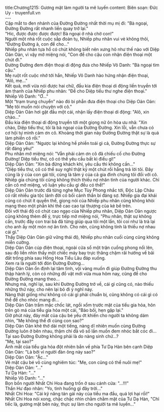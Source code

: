 title:Chương1215: Gương mặt làm người ta mê luyến
content:
Biên soạn: Đức Uy - truyenfull.vn<br>---<br>Cặp mắt to đen nhánh của Đường Đường nhất thời mụ mị đi: "Bà ngoại, Đường Đường rất nhanh liền quay trở lại."<br>"Hic, được được được được! Bà ngoại ở nhà chờ con!"<br>Người một nhà rốt cuộc sắp đoàn tụ, Nhiếp phu nhân vui vẻ không thôi, "Đường Đường à, con để cho..."<br>Nhiếp phu nhân tựa hồ có chút không biết nên xưng hô như thế nào với Diệp Oản Oản, vì vậy mở miệng nói, "Con để cho cậu con nhận điện thoại một chút đi."<br>Đường Đường đem điện thoại di động đưa cho Nhiếp Vô Danh: "Bà ngoại tìm cậu."<br>Mẹ ruột rốt cuộc nhớ tới hắn, Nhiếp Vô Danh hào hứng nhận điện thoại, "Alô, mẹ..."<br>Kết quả, mới vừa nói được hai chữ, đầu kia điện thoại di động liền truyền tới âm thanh của Nhiếp phu nhân: "Để cho Diệp tiểu thư nghe điện thoại."<br>Nhiếp Vô Danh: "Ơ..."<br>Một “trạm trung chuyển” nào đó bi phẫn đưa điện thoại cho Diệp Oản Oản: "Mẹ tôi muốn nói chuyện với cô."<br>Diệp Oản Oản hơi gật đầu một cái, nhận lấy điện thoại di động: "Alô, xin chào..."<br>Đầu kia điện thoại di động truyền tới một giọng nữ ôn hòa ưu nhã: "Xin chào, Diệp tiểu thư, tôi là bà ngoại của Đường Đường. Xin lỗi, vẫn chưa có cơ hội tự mình cảm ơn cô. Khoảng thời gian này Đường Đường thật sự là quá làm phiền cô rồi."<br>Diệp Oản Oản: "Ngược lại không hề phiền toái gì cả, Đường Đường thực sự rất đáng yêu!"<br>Phu nhân mở miệng nói: "Vẫn phải cảm ơn cô đã chiếu cố cho Đường Đường! Diệp tiểu thư, cô có thể yêu cầu bất kì điều gì!"<br>Diệp Oản Oản: "Xin bà đừng khách khí, yêu cầu thì không cần…"<br>"Diệp tiểu thư, cô có thể suy nghĩ thật kỹ một chút rồi hẵng trả lời tôi. Đây cũng là ý của con gái tôi, cũng là tâm ý của cả gia đình chúng tôi đối với cô. Nhiếp gia chúng tôi cũng không thích thiếu nợ nhân tình của người khác. Chỉ cần cô mở miệng, vô luận yêu cầu gì đều có thể!"<br>Diệp Oản Oản trước đã từng nghe Mục Tùy Phong nhắc tới, Độc Lập Châu có rất nhiều gia tộc lánh đời có bối cảnh thần bí đáng sợ. Nhiếp gia đại khái cũng có chút ít quyền thế, giọng nói của Nhiếp phu nhân cũng không khỏi mang theo một phần khí thế cao cao tại thượng của kẻ bề trên.<br>Đối với thái độ có chút cao ngạo của Nhiếp phu nhân, Diệp Oản Oản ngược cũng không thèm để ý, trực tiếp mở miệng nói, "Phu nhân, thật sự không cần, trước đây con trai bà đã từng giúp qua tôi một lần, tôi coi như là trả lại cho anh ấy một món nợ ân tình. Cho nên, cũng không tính là thiếu nợ nhau cái gì."<br>Thấy Diệp Oản Oản giữ vững thái độ, Nhiếp phu nhân cuối cùng cũng không miễn cưỡng.<br>Diệp Oản Oản cúp điện thoại, ngoài cửa sổ một trận cuồng phong nổi lên, sau đó liền nhìn thấy một chiếc máy bay trực thăng chậm rãi hướng về bãi đất trống phía sau Hồng Hoa Tiểu Lâu đáp xuống.<br>Xem ra là người tới đón Đường Đường…<br>Diệp Oản Oản ổn định lại tâm tình, vội vàng muốn đi giúp Đường Đường thu thập hành lý, còn có những đồ vật mới vừa mua hôm nay, cũng để cho Đường Đường mang theo...<br>Nhưng mà, nghĩ lại, sau khi Đường Đường trở về, cái gì cũng có, nào thiếu những thứ này, cho nên lại bỏ đi ý nghĩ này.<br>Nàng thật giống như không có cái gì phải chuẩn bị, cũng không có cái gì có thể để cho nhóc mang đi...<br>Diệp Oản Oản trầm mặc chốc lát, ngồi xổm trước mặt của tiểu gia hỏa, hôn trên gò má của tiểu gia hỏa một cái, "Bảo bối, hẹn gặp lại."<br>Giờ phút này, đáy mắt của cậu bé yếu ớt khiến cho người ta không dám nhìn, "Mẹ không thể đi cùng con sao?"<br>Diệp Oản Oản khẽ thở dài một tiếng, nàng dĩ nhiên muốn cùng Đường Đường luôn ở bên nhau, thậm chí đã vô số lần muốn đem nhóc bắt cóc đi...<br>Tại sao Đường Đường không phải là do nàng sinh chứ...?<br>"Mẹ, tại sao?"<br>Ánh mắt của tiểu gia hỏa đột nhiên bắn về phía Tư Dạ Hàn bên cạnh Diệp Oản Oản: "Là bởi vì người đàn ông này sao?"<br>Diệp Oản Oản: "Ặc..."<br>Vẻ mặt cậu bé vô cùng nghiêm túc: "Mẹ, con cũng có thể nuôi mẹ!"<br>Diệp Oản Oản: "..."<br>Tư Dạ Hàn: "..."<br>Nhiếp Vô Danh: "..."<br>Bọn bốn người Nhất Chi Hoa đang trốn ở sau cánh cửa: "...!!!"<br>Thần Hư đạo nhân: "Yo, tình huống gì đây trời..."<br>Nhất Chi Hoa: "Cái kỹ năng tán gái này của tiểu ma đầu, quá lợi hại rồi!"<br>Nhất Chi Hoa nói xong, chậc chậc nhìn chằm chằm mặt của Tư Dạ Hàn, "Chỉ tiếc là, gương mặt bên này, thực sự làm cho người ta mê luyến..."